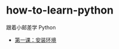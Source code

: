 # how-to-learn-python
跟着小邮差学 Python

- [第一课：安装环境](https://github.com/chengyumeng/how-to-learn-python/blob/main/Q1/q1.ipynb)
